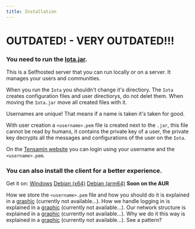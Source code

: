 ```yaml
---
title: Installation
---
```


# OUTDATED! - VERY OUTDATED!!!

### You need to run the [Iota.jar](https://tensamin.methanium.net/release/Iota.jar).

This is a Selfhosted server that you can run locally or on a server.
It manages your users and communities.

When you run the `Iota` you shouldn't change it's directiory.
The `Iota` creates configuration files and user directiorys, do not delet them.
When moving the `Iota.jar` move all created files with it.

Usernames are unique! That means if a name is taken it's taken for good.

With user creation a `<username>.pem` file is created next to the `.jar`, this file cannot be read by humans, it contains the private key of a user, the private key decrypts all the messages and configurations of the user on the `Iota`.

On the [Tensamin website](https://tensamin.methanium.net) you can login using your username and the `<username>.pem`.

### You can also install the client for a better experience.

Get it on:
[Windows](https://tensamin.methanium.net/release/Tensamin.exe)
[Debian (x64)](https://tensamin.methanium.net/release/Tensamin-amd64.deb)
[Debian (arm64)](https://tensamin.methanium.net/release/Tensamin-arm64.deb)
**Soon on the AUR**

How we store the `<username>.pem` file and how you should do it is explained in a [graphic]() (currently not available...).
How we handle logging in is explained in a [graphic]() (currently not available...).
Our network structure is explained in a [graphic]() (currently not available...).
Why we do it this way is explained in a [graphic]() (currently not available...).
See a pattern?
